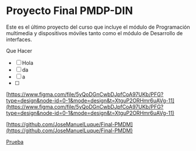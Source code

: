 # Proyecto Final PMDP-DIN

Este es el último proyecto del curso que incluye el módulo de Programación
multimedia y dispositivos móviles tanto como el módulo de Desarrollo de
interfaces.

Que Hacer

- [ ]  Hola
- [ ]  da
- [ ]  a
- [ ]  

[https://www.figma.com/file/5yQoDGnCwbDJpfCoA97UKb/PFG?type=design&node-id=0-1&mode=design&t=XtguP2ORHmr6uAVg-11](https://www.figma.com/file/5yQoDGnCwbDJpfCoA97UKb/PFG?type=design&node-id=0-1&mode=design&t=XtguP2ORHmr6uAVg-11)

[https://github.com/JoseManuelLuque/Final-PMDM](https://github.com/JoseManuelLuque/Final-PMDM)

[Prueba](Proyecto%20Final%20PMDP-DIN%200a2efa1851b247949ac9b3ae6f3eb095/Prueba%207ad4d48b95874c51ab00168411043cf9.md)
